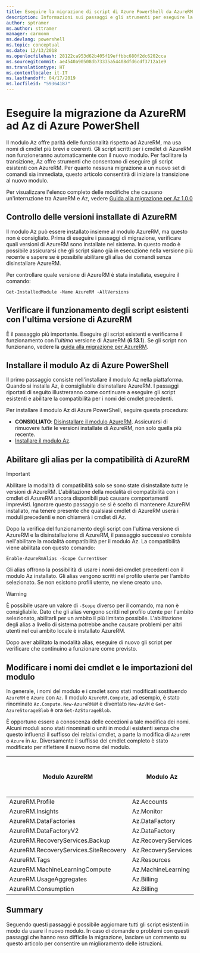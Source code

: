 ```yaml
---
title: Eseguire la migrazione di script di Azure PowerShell da AzureRM ad Az
description: Informazioni sui passaggi e gli strumenti per eseguire la migrazione di script dal modulo AzureRM al nuovo modulo Az.
author: sptramer
ms.author: sttramer
manager: carmonm
ms.devlang: powershell
ms.topic: conceptual
ms.date: 12/13/2018
ms.openlocfilehash: 28122ca953d62b405f19effbbc680f2dc6202cca
ms.sourcegitcommit: ae4540a90508db73335a54408dfd6cdf3712a1e9
ms.translationtype: HT
ms.contentlocale: it-IT
ms.lasthandoff: 04/17/2019
ms.locfileid: "59364187"
---
```

# <a name="migrate-from-azurerm-to-azure-powershell-az"></a>Eseguire la migrazione da AzureRM ad Az di Azure PowerShell

Il modulo Az offre parità delle funzionalità rispetto ad AzureRM, ma usa nomi di cmdlet più brevi e coerenti.
Gli script scritti per i cmdlet di AzureRM non funzioneranno automaticamente con il nuovo modulo. Per facilitare la transizione, Az offre strumenti che consentono di eseguire gli script esistenti con AzureRM. Per quanto nessuna migrazione a un nuovo set di comandi sia immediata, questo articolo consentirà di iniziare la transizione al nuovo modulo.

Per visualizzare l'elenco completo delle modifiche che causano un'interruzione tra AzureRM e Az, vedere [Guida alla migrazione per Az 1.0.0](migrate-az-1.0.0.md)

## <a name="check-for-installed-versions-of-azurerm"></a>Controllo delle versioni installate di AzureRM

Il modulo Az può essere installato insieme al modulo AzureRM, ma questo non è consigliato. Prima di eseguire i passaggi di migrazione, verificare quali versioni di AzureRM sono installate nel sistema. In questo modo è possibile assicurarsi che gli script siano già in esecuzione nella versione più recente e sapere se è possibile abilitare gli alias dei comandi senza disinstallare AzureRM.

Per controllare quale versione di AzureRM è stata installata, eseguire il comando:

```powershell-interactive
Get-InstalledModule -Name AzureRM -AllVersions
```

## <a name="ensure-your-existing-scripts-work-with-the-latest-azurerm-release"></a>Verificare il funzionamento degli script esistenti con l'ultima versione di AzureRM

È il passaggio più importante. Eseguire gli script esistenti e verificarne il funzionamento con l'_ultima_ versione di AzureRM (__6.13.1__). Se gli script non funzionano, vedere la [guida alla migrazione per AzureRM](/powershell/azure/azurerm/migration-guide.6.0.0).

## <a name="install-the-azure-powershell-az-module"></a>Installare il modulo Az di Azure PowerShell

Il primo passaggio consiste nell'installare il modulo Az nella piattaforma. Quando si installa Az, è consigliabile disinstallare AzureRM. I passaggi riportati di seguito illustreranno come continuare a eseguire gli script esistenti e abilitare la compatibilità per i nomi dei cmdlet precedenti.

Per installare il modulo Az di Azure PowerShell, seguire questa procedura:

* __CONSIGLIATO__: [Disinstallare il modulo AzureRM](/powershell/azure/uninstall-az-ps#uninstall-the-azurerm-module).
  Assicurarsi di rimuovere _tutte_ le versioni installate di AzureRM, non solo quella più recente.
* [Installare il modulo Az](install-az-ps.md).

## <a name="a-namealiasesenable-azurerm-compatibility-aliases"></a><a name="aliases"/>Abilitare gli alias per la compatibilità di AzureRM 

> [!IMPORTANT]
>
> Abilitare la modalità di compatibilità solo se sono state disinstallate _tutte_ le versioni di AzureRM. L'abilitazione della modalità di compatibilità con i cmdlet di AzureRM ancora disponibili può causare comportamenti imprevisti. Ignorare questo passaggio se si è scelto di mantenere AzureRM installato, ma tenere presente che qualsiasi cmdlet di AzureRM userà i moduli precedenti e non chiamerà i cmdlet di Az.

Dopo la verifica del funzionamento degli script con l'ultima versione di AzureRM e la disinstallazione di AzureRM, il passaggio successivo consiste nell'abilitare la modalità compatibilità per il modulo Az. La compatibilità viene abilitata con questo comando:

```powershell-interactive
Enable-AzureRmAlias -Scope CurrentUser
```

Gli alias offrono la possibilità di usare i nomi dei cmdlet precedenti con il modulo Az installato. Gli alias vengono scritti nel profilo utente per l'ambito selezionato. Se non esistono profili utente, ne viene creato uno.

> [!WARNING]
>
> È possibile usare un valore di `-Scope` diverso per il comando, ma non è consigliabile. Dato che gli alias vengono scritti nel profilo utente per l'ambito selezionato, abilitarli per un ambito il più limitato possibile. L'abilitazione degli alias a livello di sistema potrebbe anche causare problemi per altri utenti nel cui ambito locale è installato AzureRM.

Dopo aver abilitato la modalità alias, eseguire di nuovo gli script per verificare che continuino a funzionare come previsto. 

## <a name="change-module-imports-and-cmdlet-names"></a>Modificare i nomi dei cmdlet e le importazioni del modulo

In generale, i nomi del modulo e i cmdlet sono stati modificati sostituendo `AzureRM` e `Azure` con `Az`.
Il modulo `AzureRM.Compute`, ad esempio, è stato rinominato `Az.Compute`. `New-AzureRMVM` è diventato `New-AzVM` e `Get-AzureStorageBlob` è ora `Get-AzStorageBlob`.

È opportuno essere a conoscenza delle eccezioni a tale modifica dei nomi. Alcuni moduli sono stati rinominati o uniti in moduli esistenti senza che questo influenzi il suffisso dei relativi cmdlet, a parte la modifica di `AzureRM` o `Azure` in `Az`. Diversamente il suffisso del cmdlet completo è stato modificato per riflettere il nuovo nome del modulo.

| Modulo AzureRM | Modulo Az | Modifica del suffisso del cmdlet |
|----------------|-----------|------------------------|
| AzureRM.Profile | Az.Accounts | Sì |
| AzureRM.Insights | Az.Monitor | Sì |
| AzureRM.DataFactories | Az.DataFactory | Sì |
| AzureRM.DataFactoryV2 | Az.DataFactory | Sì |
| AzureRM.RecoveryServices.Backup | Az.RecoveryServices | No  |
| AzureRM.RecoveryServices.SiteRecovery | Az.RecoveryServices | No  |
| AzureRM.Tags | Az.Resources | No  |
| AzureRM.MachineLearningCompute | Az.MachineLearning | No  |
| AzureRM.UsageAggregates | Az.Billing | No  |
| AzureRM.Consumption | Az.Billing | No  |

## <a name="summary"></a>Summary

Seguendo questi passaggi è possibile aggiornare tutti gli script esistenti in modo da usare il nuovo modulo. In caso di domande o problemi con questi passaggi che hanno reso difficile la migrazione, lasciare un commento su questo articolo per consentire un miglioramento delle istruzioni.
